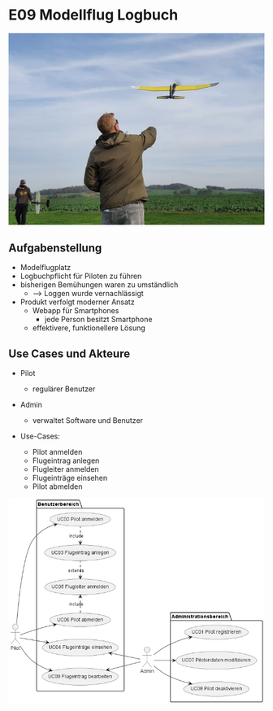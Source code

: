 # E09 Modellflug Logbuch

![Beispielbild für den Modellflugclub](/!presentation\images\beispielbild2.jpg "Beispielbild für den Modellflugclub")

## Aufgabenstellung

* Modelflugplatz
* Logbuchpflicht für Piloten zu führen
* bisherigen Bemühungen waren zu umständlich
    * --> Loggen wurde vernachlässigt
* Produkt verfolgt moderner Ansatz
    * Webapp für Smartphones
        * jede Person besitzt Smartphone
    * effektivere, funktionellere Lösung



## Use Cases und Akteure

* Pilot
    * regulärer Benutzer
* Admin
    * verwaltet Software und Benutzer

* Use-Cases:
    * Pilot anmelden
    * Flugeintrag anlegen
    * Flugleiter anmelden
    * Flugeinträge einsehen
    * Pilot abmelden

![UC-Diagramm](/!presentation\images\UC-model.png "Use Cases des mobilen Logbuchs")
